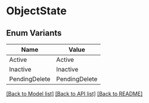 # ObjectState

## Enum Variants

| Name | Value |
|---- | -----|
| Active | Active |
| Inactive | Inactive |
| PendingDelete | PendingDelete |


[[Back to Model list]](../README.md#documentation-for-models) [[Back to API list]](../README.md#documentation-for-api-endpoints) [[Back to README]](../README.md)



